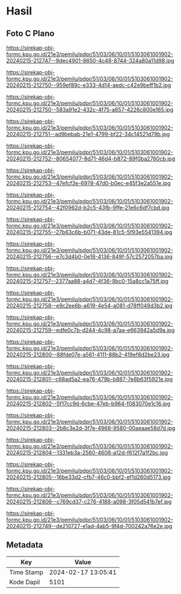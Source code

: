 # Hasil

## Foto C Plano

https://sirekap-obj-formc.kpu.go.id/21e3/pemilu/pdpr/51/03/06/10/01/5103061001902-20240215-212747--9dec4901-8650-4c48-8744-324a80a11d98.jpg

https://sirekap-obj-formc.kpu.go.id/21e3/pemilu/pdpr/51/03/06/10/01/5103061001902-20240215-212750--959ef89c-e333-4d14-aedc-c42e9beff1b2.jpg

https://sirekap-obj-formc.kpu.go.id/21e3/pemilu/pdpr/51/03/06/10/01/5103061001902-20240215-212750--583a91e2-432c-4f75-a657-4226c800e165.jpg

https://sirekap-obj-formc.kpu.go.id/21e3/pemilu/pdpr/51/03/06/10/01/5103061001902-20240215-212751--ad9bebab-21e1-4799-bf22-34c14521d79b.jpg

https://sirekap-obj-formc.kpu.go.id/21e3/pemilu/pdpr/51/03/06/10/01/5103061001902-20240215-212752--80654077-8d71-46d4-b872-89f0ba2760cb.jpg

https://sirekap-obj-formc.kpu.go.id/21e3/pemilu/pdpr/51/03/06/10/01/5103061001902-20240215-212753--47efcf3e-6978-47d0-b0ec-e45f3e2a551e.jpg

https://sirekap-obj-formc.kpu.go.id/21e3/pemilu/pdpr/51/03/06/10/01/5103061001902-20240215-212754--42f0962d-b2c5-43fb-9ffe-21e6c6df7cbd.jpg

https://sirekap-obj-formc.kpu.go.id/21e3/pemilu/pdpr/51/03/06/10/01/5103061001902-20240215-212755--27b63c6b-b071-43de-81c5-5f93e5541394.jpg

https://sirekap-obj-formc.kpu.go.id/21e3/pemilu/pdpr/51/03/06/10/01/5103061001902-20240215-212756--e7c3d4b0-0e18-4136-849f-57c2572057ba.jpg

https://sirekap-obj-formc.kpu.go.id/21e3/pemilu/pdpr/51/03/06/10/01/5103061001902-20240215-212757--2377aa88-a4d7-4f36-9bc0-15a8cc1a75ff.jpg

https://sirekap-obj-formc.kpu.go.id/21e3/pemilu/pdpr/51/03/06/10/01/5103061001902-20240215-212758--e9c2ee6b-a619-4e54-a081-d78ff048d3b2.jpg

https://sirekap-obj-formc.kpu.go.id/21e3/pemilu/pdpr/51/03/06/10/01/5103061001902-20240215-212759--edfe0c7b-d244-4c98-a7aa-e663942a5d9a.jpg

https://sirekap-obj-formc.kpu.go.id/21e3/pemilu/pdpr/51/03/06/10/01/5103061001902-20240215-212800--88fde07e-a561-4111-88b2-419ef8d2be23.jpg

https://sirekap-obj-formc.kpu.go.id/21e3/pemilu/pdpr/51/03/06/10/01/5103061001902-20240215-212801--c68ad5a2-ea76-479b-b887-7e8b63f5921e.jpg

https://sirekap-obj-formc.kpu.go.id/21e3/pemilu/pdpr/51/03/06/10/01/5103061001902-20240215-212802--5f17cc9d-6cbe-47eb-b964-f083070e1c16.jpg

https://sirekap-obj-formc.kpu.go.id/21e3/pemilu/pdpr/51/03/06/10/01/5103061001902-20240215-212803--2b8c3e2d-3f7e-4968-9580-00aeaae58d7d.jpg

https://sirekap-obj-formc.kpu.go.id/21e3/pemilu/pdpr/51/03/06/10/01/5103061001902-20240215-212804--1331eb3a-2560-4608-a12d-f612f7a1f2bc.jpg

https://sirekap-obj-formc.kpu.go.id/21e3/pemilu/pdpr/51/03/06/10/01/5103061001902-20240215-212805--16be33d2-cfb7-46c0-bbf2-ef1d260d5173.jpg

https://sirekap-obj-formc.kpu.go.id/21e3/pemilu/pdpr/51/03/06/10/01/5103061001902-20240215-212806--c769cd37-c276-4188-a098-3f05d541b7ef.jpg

https://sirekap-obj-formc.kpu.go.id/21e3/pemilu/pdpr/51/03/06/10/01/5103061001902-20240215-212749--de210727-e1ad-4ab5-9f4d-700242a76e2e.jpg


## Metadata

| Key        | Value               |
| ---------- | ------------------- |
| Time Stamp | 2024-02-17 13:05:41 |
| Kode Dapil | 5101                |



